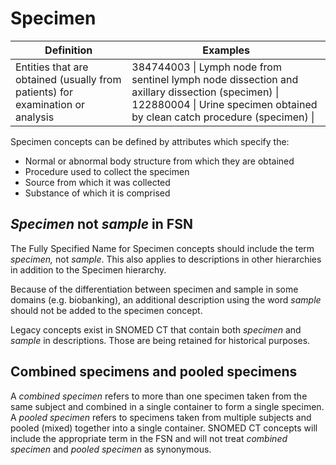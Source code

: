 # Specimen



| Definition | Examples |
|---|---|
| Entities that are obtained (usually from patients) for examination or analysis | 384744003 \| Lymph node from sentinel lymph node dissection and axillary dissection (specimen) \| 122880004 \| Urine specimen obtained by clean catch procedure (specimen) \| |

Specimen concepts can be defined by attributes which specify the:

  * Normal or abnormal body structure from which they are obtained
  * Procedure used to collect the specimen
  * Source from which it was collected
  * Substance of which it is comprised

##  _Specimen_ not _sample_ in FSN

The Fully Specified Name for Specimen concepts should include the term _specimen,_ not _sample_. This also applies to descriptions in other hierarchies in addition to the Specimen hierarchy. 

Because of the differentiation between specimen and sample in some domains (e.g. biobanking), an additional description using the word _sample_ should not be added to the specimen concept.

Legacy concepts exist in SNOMED CT that contain both _specimen_ and _sample_ in descriptions. Those are being retained for historical purposes.

## Combined specimens and pooled specimens

A _combined specimen_ refers to more than one specimen taken from the same subject and combined in a single container to form a single specimen. A _pooled specimen_ refers to specimens taken from multiple subjects and pooled (mixed) together into a single container. SNOMED CT concepts will include the appropriate term in the FSN and will not treat _combined specimen_ and _pooled specimen_ as synonymous.
